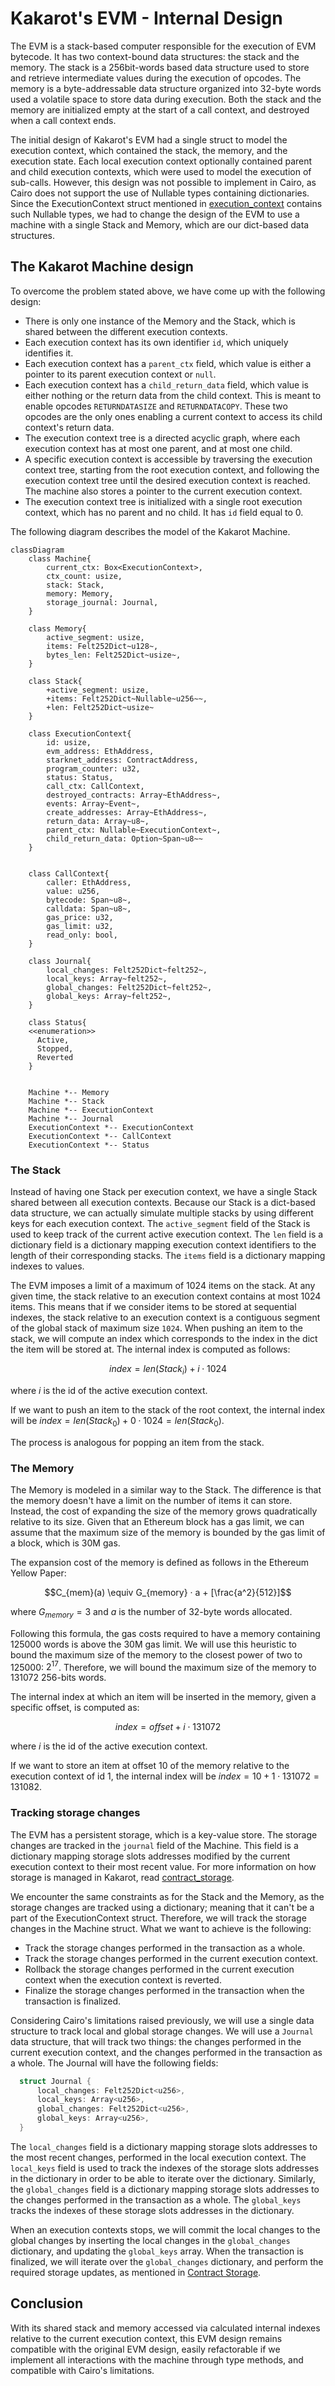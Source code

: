 # Kakarot's EVM - Internal Design

The EVM is a stack-based computer responsible for the execution of EVM bytecode.
It has two context-bound data structures: the stack and the memory. The stack is
a 256bit-words based data structure used to store and retrieve intermediate
values during the execution of opcodes. The memory is a byte-addressable data
structure organized into 32-byte words used a volatile space to store data
during execution. Both the stack and the memory are initialized empty at the
start of a call context, and destroyed when a call context ends.

The initial design of Kakarot's EVM had a single struct to model the execution
context, which contained the stack, the memory, and the execution state. Each
local execution context optionally contained parent and child execution
contexts, which were used to model the execution of sub-calls. However, this
design was not possible to implement in Cairo, as Cairo does not support the use
of Nullable types containing dictionaries. Since the ExecutionContext struct
mentioned in [execution_context](./execution_context.md) contains such Nullable
types, we had to change the design of the EVM to use a machine with a single
Stack and Memory, which are our dict-based data structures.

## The Kakarot Machine design

To overcome the problem stated above, we have come up with the following design:

- There is only one instance of the Memory and the Stack, which is shared
  between the different execution contexts.
- Each execution context has its own identifier `id`, which uniquely identifies
  it.
- Each execution context has a `parent_ctx` field, which value is either a
  pointer to its parent execution context or `null`.
- Each execution context has a `child_return_data` field, which value is either
  nothing or the return data from the child context. This is meant to enable
  opcodes `RETURNDATASIZE` and `RETURNDATACOPY`. These two opcodes are the only
  ones enabling a current context to access its child context's return data.
- The execution context tree is a directed acyclic graph, where each execution
  context has at most one parent, and at most one child.
- A specific execution context is accessible by traversing the execution context
  tree, starting from the root execution context, and following the execution
  context tree until the desired execution context is reached. The machine also
  stores a pointer to the current execution context.
- The execution context tree is initialized with a single root execution
  context, which has no parent and no child. It has `id` field equal to 0.

The following diagram describes the model of the Kakarot Machine.

```mermaid
classDiagram
    class Machine{
        current_ctx: Box<ExecutionContext>,
        ctx_count: usize,
        stack: Stack,
        memory: Memory,
        storage_journal: Journal,
    }

    class Memory{
        active_segment: usize,
        items: Felt252Dict~u128~,
        bytes_len: Felt252Dict~usize~,
    }

    class Stack{
        +active_segment: usize,
        +items: Felt252Dict~Nullable~u256~~,
        +len: Felt252Dict~usize~
    }

    class ExecutionContext{
        id: usize,
        evm_address: EthAddress,
        starknet_address: ContractAddress,
        program_counter: u32,
        status: Status,
        call_ctx: CallContext,
        destroyed_contracts: Array~EthAddress~,
        events: Array~Event~,
        create_addresses: Array~EthAddress~,
        return_data: Array~u8~,
        parent_ctx: Nullable~ExecutionContext~,
        child_return_data: Option~Span~u8~~
    }


    class CallContext{
        caller: EthAddress,
        value: u256,
        bytecode: Span~u8~,
        calldata: Span~u8~,
        gas_price: u32,
        gas_limit: u32,
        read_only: bool,
    }

    class Journal{
        local_changes: Felt252Dict~felt252~,
        local_keys: Array~felt252~,
        global_changes: Felt252Dict~felt252~,
        global_keys: Array~felt252~,
    }

    class Status{
    <<enumeration>>
      Active,
      Stopped,
      Reverted
    }


    Machine *-- Memory
    Machine *-- Stack
    Machine *-- ExecutionContext
    Machine *-- Journal
    ExecutionContext *-- ExecutionContext
    ExecutionContext *-- CallContext
    ExecutionContext *-- Status
```

### The Stack

Instead of having one Stack per execution context, we have a single Stack shared
between all execution contexts. Because our Stack is a dict-based data
structure, we can actually simulate multiple stacks by using different keys for
each execution context. The `active_segment` field of the Stack is used to keep
track of the current active execution context. The `len` field is a dictionary
field is a dictionary mapping execution context identifiers to the length of
their corresponding stacks. The `items` field is a dictionary mapping indexes to
values.

The EVM imposes a limit of a maximum of 1024 items on the stack. At any given
time, the stack relative to an execution context contains at most 1024 items.
This means that if we consider items to be stored at sequential indexes, the
stack relative to an execution context is a contiguous segment of the global
stack of maximum size `1024`. When pushing an item to the stack, we will compute
an index which corresponds to the index in the dict the item will be stored at.
The internal index is computed as follows:

$$index = len(Stack_i) + i \cdot 1024$$

where $i$ is the id of the active execution context.

If we want to push an item to the stack of the root context, the internal index
will be $index = len(Stack_0) + 0 \cdot 1024 = len(Stack_0)$.

The process is analogous for popping an item from the stack.

### The Memory

The Memory is modeled in a similar way to the Stack. The difference is that the
memory doesn't have a limit on the number of items it can store. Instead, the
cost of expanding the size of the memory grows quadratically relative to its
size. Given that an Ethereum block has a gas limit, we can assume that the
maximum size of the memory is bounded by the gas limit of a block, which is 30M
gas.

The expansion cost of the memory is defined as follows in the Ethereum Yellow
Paper:

$$C_{mem}(a) \equiv G_{memory} · a + [\frac{a^2}{512}]$$

where $G_{memory} = 3$ and $a$ is the number of 32-byte words allocated.

Following this formula, the gas costs required to have a memory containing
125000 words is above the 30M gas limit. We will use this heuristic to bound the
maximum size of the memory to the closest power of two to 125000: $2^17$.
Therefore, we will bound the maximum size of the memory to 131072 256-bits
words.

The internal index at which an item will be inserted in the memory, given a
specific offset, is computed as:

$$index = offset + i \cdot 131072$$

where $i$ is the id of the active execution context.

If we want to store an item at offset 10 of the memory relative to the execution
context of id 1, the internal index will be
$index = 10 + 1 \cdot 131072 = 131082$.

### Tracking storage changes

The EVM has a persistent storage, which is a key-value store. The storage
changes are tracked in the `journal` field of the Machine. This field is a
dictionary mapping storage slots addresses modified by the current execution
context to their most recent value. For more information on how storage is
managed in Kakarot, read [contract_storage](./contract_storage.md).

We encounter the same constraints as for the Stack and the Memory, as the
storage changes are tracked using a dictionary; meaning that it can't be a part
of the ExecutionContext struct. Therefore, we will track the storage changes in
the Machine struct. What we want to achieve is the following:

- Track the storage changes performed in the transaction as a whole.
- Track the storage changes performed in the current execution context.
- Rollback the storage changes performed in the current execution context when
  the execution context is reverted.
- Finalize the storage changes performed in the transaction when the transaction
  is finalized.

Considering Cairo's limitations raised previously, we will use a single data
structure to track local and global storage changes. We will use a `Journal`
data structure, that will track two things: the changes performed in the current
execution context, and the changes performed in the transaction as a whole. The
Journal will have the following fields:

```rust
  struct Journal {
      local_changes: Felt252Dict<u256>,
      local_keys: Array<u256>,
      global_changes: Felt252Dict<u256>,
      global_keys: Array<u256>,
  }
```

The `local_changes` field is a dictionary mapping storage slots addresses to the
most recent changes, performed in the local execution context. The `local_keys`
field is used to track the indexes of the storage slots addresses in the
dictionary in order to be able to iterate over the dictionary. Similarly, the
`global_changes` field is a dictionary mapping storage slots addresses to the
changes performed in the transaction as a whole. The `global_keys` tracks the
indexes of these storage slots addresses in the dictionary.

When an execution contexts stops, we will commit the local changes to the global
changes by inserting the local changes in the `global_changes` dictionary, and
updating the `global_keys` array. When the transaction is finalized, we will
iterate over the `global_changes` dictionary, and perform the required storage
updates, as mentioned in [Contract Storage](./contract_storage.md).

## Conclusion

With its shared stack and memory accessed via calculated internal indexes
relative to the current execution context, this EVM design remains compatible
with the original EVM design, easily refactorable if we implement all
interactions with the machine through type methods, and compatible with Cairo's
limitations.
